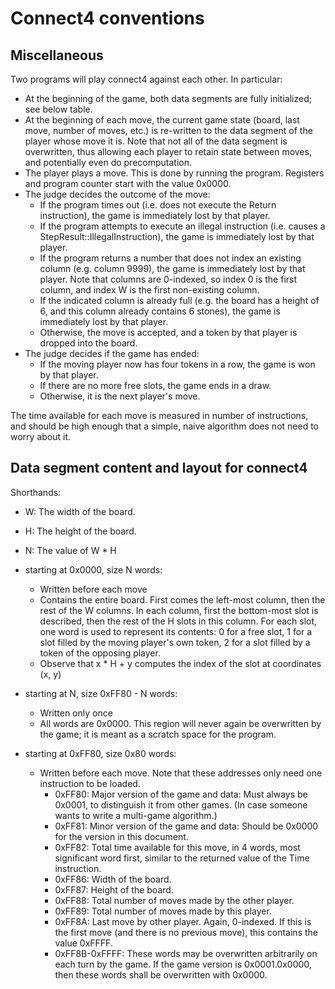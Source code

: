 # Connect4 conventions

## Miscellaneous

Two programs will play connect4 against each other. In particular:
- At the beginning of the game, both data segments are fully initialized; see below table.
- At the beginning of each move, the current game state (board, last move, number of moves, etc.) is re-written to the data segment of the player whose move it is. Note that not all of the data segment is overwritten, thus allowing each player to retain state between moves, and potentially even do precomputation.
- The player plays a move. This is done by running the program. Registers and program counter start with the value 0x0000.
- The judge decides the outcome of the move:
    * If the program times out (i.e. does not execute the Return instruction), the game is immediately lost by that player.
    * If the program attempts to execute an illegal instruction (i.e. causes a StepResult::IllegalInstruction), the game is immediately lost by that player.
    * If the program returns a number that does not index an existing column (e.g. column 9999), the game is immediately lost by that player. Note that columns are 0-indexed, so index 0 is the first column, and index W is the first non-existing column.
    * If the indicated column is already full (e.g. the board has a height of 6, and this column already contains 6 stones), the game is immediately lost by that player.
    * Otherwise, the move is accepted, and a token by that player is dropped into the board.
- The judge decides if the game has ended:
    * If the moving player now has four tokens in a row, the game is won by that player.
    * If there are no more free slots, the game ends in a draw.
    * Otherwise, it is the next player's move.

The time available for each move is measured in number of instructions, and should be high enough that a simple, naive algorithm does not need to worry about it.

## Data segment content and layout for connect4

Shorthands:
- W: The width of the board.
- H: The height of the board.
- N: The value of W * H

- starting at 0x0000, size N words:
    * Written before each move
    * Contains the entire board. First comes the left-most column, then the rest of the W columns. In each column, first the bottom-most slot is described, then the rest of the H slots in this column. For each slot, one word is used to represent its contents: 0 for a free slot, 1 for a slot filled by the moving player's own token, 2 for a slot filled by a token of the opposing player.
    * Observe that x * H + y computes the index of the slot at coordinates (x, y)
- starting at N, size 0xFF80 - N words:
    * Written only once
    * All words are 0x0000. This region will never again be overwritten by the game; it is meant as a scratch space for the program.
- starting at 0xFF80, size 0x80 words:
    * Written before each move. Note that these addresses only need one instruction to be loaded.
        - 0xFF80: Major version of the game and data: Must always be 0x0001, to distinguish it from other games. (In case someone wants to write a multi-game algorithm.)
        - 0xFF81: Minor version of the game and data: Should be 0x0000 for the version in this document.
        - 0xFF82: Total time available for this move, in 4 words, most significant word first, similar to the returned value of the Time instruction.
        - 0xFF86: Width of the board.
        - 0xFF87: Height of the board.
        - 0xFF88: Total number of moves made by the other player.
        - 0xFF89: Total number of moves made by this player.
        - 0xFF8A: Last move by other player. Again, 0-indexed. If this is the first move (and there is no previous move), this contains the value 0xFFFF.
        - 0xFF8B-0xFFFF: These words may be overwritten arbitrarily on each turn by the game. If the game version is 0x0001.0x0000, then these words shall be overwritten with 0x0000.
